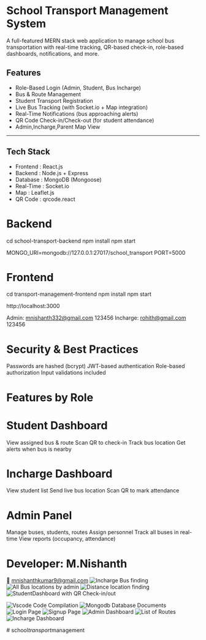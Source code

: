 # School Transport Management System

A full-featured MERN stack web application to manage school bus transportation with real-time tracking, QR-based check-in, role-based dashboards, notifications, and more.

## Features

-  Role-Based Login  (Admin, Student, Bus Incharge)
-  Bus & Route Management 
-  Student Transport Registration 
-  Live Bus Tracking  (with Socket.io + Map integration)
-  Real-Time Notifications  (bus approaching alerts)
-  QR Code Check-in/Check-out  (for student attendance)
-  Admin,Incharge,Parent Map View 

---

##  Tech Stack

-  Frontend : React.js
-  Backend : Node.js + Express
-  Database : MongoDB (Mongoose)
-  Real-Time : Socket.io
-  Map : Leaflet.js
-  QR Code : qrcode.react

# Backend
cd school-transport-backend
npm install
npm start

MONGO_URI=mongodb://127.0.0.1:27017/school_transport
PORT=5000

# Frontend
cd transport-management-frontend
npm install
npm start

http://localhost:3000

 Admin: mnishanth332@gmail.com	123456
Incharge: rohith@gmail.com	123456

# Security & Best Practices
Passwords are hashed (bcrypt)
JWT-based authentication
Role-based authorization
Input validations included

# Features by Role

# Student Dashboard
View assigned bus & route
Scan QR to check-in
Track bus location
Get alerts when bus is nearby

# Incharge Dashboard
View student list
Send live bus location
Scan QR to mark attendance

# Admin Panel
Manage buses, students, routes
Assign personnel
Track all buses in real-time
View reports (occupancy, attendance)

# Developer: M.Nishanth
📧 mnishanthkumar9@gmail.com
![Incharge Bus finding](https://github.com/user-attachments/assets/569c4bd8-9c19-4634-bbd4-371b8c807b67)
![All Bus locations by admin](https://github.com/user-attachments/assets/759b3ba8-a765-49ae-9b8f-060fc0c4f3c8)
![Distance location finding](https://github.com/user-attachments/assets/01da2a05-2802-4930-9600-c0794fb998d4)
![StudentDashboard with QR Check-in/out](https://github.com/user-attachments/assets/29989ecf-7b73-4388-9147-dad31f5c42e4)


![Vscode Code Compilation](https://github.com/user-attachments/assets/f4dda855-914f-4461-b1f7-4971e146f814)
![Mongodb Database Documents](https://github.com/user-attachments/assets/978904f1-30d8-48ed-b5cf-6eca1b8b92ee)
![Login Page](https://github.com/user-attachments/assets/47dda3ac-14b6-4a28-bab9-c743f600da51)
![Signup Page](https://github.com/user-attachments/assets/9b573873-2523-4d43-a4c7-4b7bc956d036)
![Admin Dashboard](https://github.com/user-attachments/assets/3d7e905a-5d87-4514-a105-3d7965c8c666)
![List of Routes](https://github.com/user-attachments/assets/9082c765-b68b-42dc-b676-808bf62efdba)
![Incharge Dashboard](https://github.com/user-attachments/assets/65a4f386-913c-49a8-942a-ce477d4a4c86)

#   s c h o o l _ t r a n s p o r t _ m a n a g e m e n t  
 